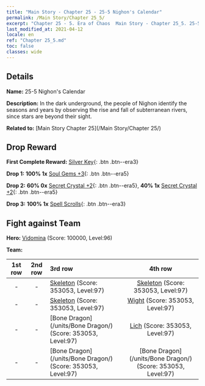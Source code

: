 ```yaml
---
title: "Main Story - Chapter 25 - 25-5 Nighon's Calendar"
permalink: /Main Story/Chapter 25_5/
excerpt: "Chapter 25 - 5. Era of Chaos  Main Story - Chapter 25_5. 25-5 Nighon's Calendar"
last_modified_at: 2021-04-12
locale: en
ref: "Chapter 25_5.md"
toc: false
classes: wide
---
```


## Details

 **Name:** 25-5 Nighon's Calendar

 **Description:** In the dark underground, the people of Nighon identify the seasons and years by observing the rise and fall of subterranean rivers, since stars are beyond their sight.

 **Related to:** [Main Story Chapter 25](/Main Story/Chapter 25/)

## Drop Reward

 **First Complete Reward:** [Silver Key](/Items/con_693/){: .btn .btn--era3}

 **Drop 1:** **100% 1x** [Soul Gems +3](/Items/mat_86/){: .btn .btn--era5}

 **Drop 2:** **60% 0x** [Secret Crystal +2](/Items/mat_80/){: .btn .btn--era5}, **40% 1x** [Secret Crystal +2](/Items/mat_80/){: .btn .btn--era5}

 **Drop 3:** **100% 1x** [Spell Scrolls](/Items/con_694/){: .btn .btn--era3}


## Fight against Team
 **Hero:** [Vidomina](/heroes/Vidomina/) (Score: 100000, Level:96)

 **Team:**


  | 1st row | 2nd row | 3rd row | 4th row |
  |:----:|:----:|:----|:----:|
  | - | - | [Skeleton](/units/Skeleton/) (Score: 353053, Level:97)  | [Skeleton](/units/Skeleton/) (Score: 353053, Level:97)  |
  | - | - | [Skeleton](/units/Skeleton/) (Score: 353053, Level:97)  | [Wight](/units/Wight/) (Score: 353053, Level:97)  |
  | - | - | [Bone Dragon](/units/Bone Dragon/) (Score: 353053, Level:97)  | [Lich](/units/Lich/) (Score: 353053, Level:97)  |
  | - | - | [Bone Dragon](/units/Bone Dragon/) (Score: 353053, Level:97)  | [Bone Dragon](/units/Bone Dragon/) (Score: 353053, Level:97)  |


